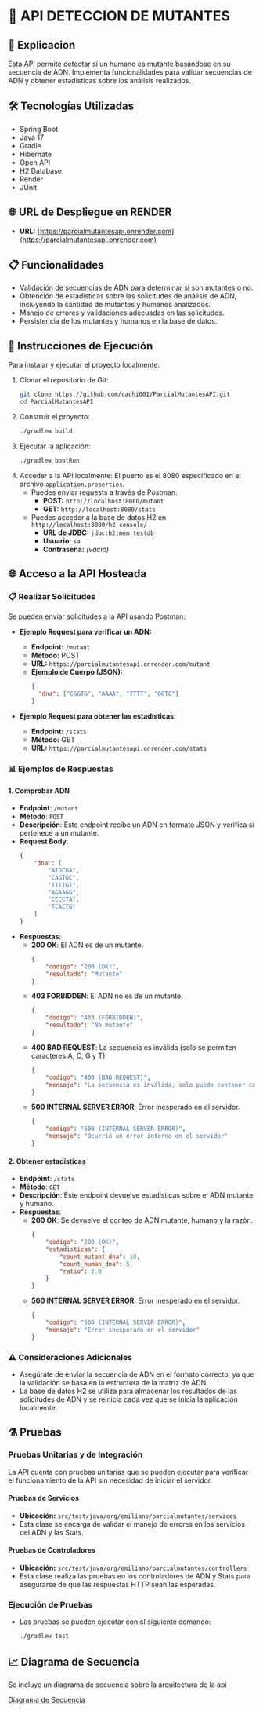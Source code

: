 # 🧬 API DETECCION DE MUTANTES

## 📝 Explicacion
Esta API permite detectar si un humano es mutante basándose en su secuencia de ADN. Implementa funcionalidades para validar secuencias de ADN y obtener estadísticas sobre los análisis realizados.

## 🛠️ Tecnologías Utilizadas
- Spring Boot
- Java 17
- Gradle
- Hibernate
- Open API
- H2 Database
- Render
- JUnit
  
## 🌐 URL de Despliegue en RENDER
- **URL:** [https://parcialmutantesapi.onrender.com](https://parcialmutantesapi.onrender.com)

## 📋 Funcionalidades
- Validación de secuencias de ADN para determinar si son mutantes o no.
- Obtención de estadísticas sobre las solicitudes de análisis de ADN, incluyendo la cantidad de mutantes y humanos analizados.
- Manejo de errores y validaciones adecuadas en las solicitudes.
- Persistencia de los mutantes y humanos en la base de datos.

## 🔧 Instrucciones de Ejecución
Para instalar y ejecutar el proyecto localmente:
  1. Clonar el repositorio de Git:
     ```bash
     git clone https://github.com/cachi001/ParcialMutantesAPI.git
     cd ParcialMutantesAPI
     ```
  2. Construir el proyecto:
      ```bash
      ./gradlew build
      ```
  3. Ejecutar la aplicación:
      ```bash
      ./gradlew bootRun
      ```
  4. Acceder a la API localmente: El puerto es el 8080 especificado en el archivo `application.properties`.
     - Puedes enviar requests a través de Postman.
       - **POST:** `http://localhost:8080/mutant`
       - **GET:** `http://localhost:8080/stats`
     - Puedes acceder a la base de datos H2 en `http://localhost:8080/h2-console/`
       - **URL de JDBC:** `jdbc:h2:mem:testdb`
       - **Usuario:** `sa`
       - **Contraseña:** *(vacío)*

## 🌐 Acceso a la API Hosteada
### 📋 Realizar Solicitudes
Se pueden enviar solicitudes a la API usando Postman:

- **Ejemplo Request para verificar un ADN:**
  - **Endpoint:** `/mutant`
  - **Método:** POST
  - **URL:** `https://parcialmutantesapi.onrender.com/mutant`
  - **Ejemplo de Cuerpo (JSON):**
    ```json
    {
      "dna": ["CGGTG", "AAAA", "TTTT", "GGTC"]
    }
    ```

- **Ejemplo Request para obtener las estadísticas:**
  - **Endpoint:** `/stats`
  - **Método:** GET
  - **URL:** `https://parcialmutantesapi.onrender.com/stats`

### 📊 Ejemplos de Respuestas

  #### 1. Comprobar ADN
  - **Endpoint**: `/mutant`
  - **Método**: `POST`
  - **Descripción**: Este endpoint recibe un ADN en formato JSON y verifica si pertenece a un mutante.
  - **Request Body**:
      ```json
      {
          "dna": [
              "ATGCGA",
              "CAGTGC",
              "TTTTGT",
              "AGAAGG",
              "CCCCTA",
              "TCACTG"
          ]
      }
      ```
  - **Respuestas**:
      - **200 OK**: El ADN es de un mutante.
          ```json
          {
              "codigo": "200 (OK)",
              "resultado": "Mutante"
          }
          ```
      - **403 FORBIDDEN**: El ADN no es de un mutante.
          ```json
          {
              "codigo": "403 (FORBIDDEN)",
              "resultado": "No mutante"
          }
          ```
      - **400 BAD REQUEST**: La secuencia es inválida (solo se permiten caracteres A, C, G y T).
          ```json
          {
              "codigo": "400 (BAD REQUEST)",
              "mensaje": "La secuencia es inválida, solo puede contener caracteres A, C y G."
          }
          ```
      - **500 INTERNAL SERVER ERROR**: Error inesperado en el servidor.
          ```json
          {
              "codigo": "500 (INTERNAL SERVER ERROR)",
              "mensaje": "Ocurrió un error interno en el servidor"
          }
          ```
  
  #### 2. Obtener estadísticas
  
  - **Endpoint**: `/stats`
  - **Método**: `GET`
  - **Descripción**: Este endpoint devuelve estadísticas sobre el ADN mutante y humano.
  - **Respuestas**:
      - **200 OK**: Se devuelve el conteo de ADN mutante, humano y la razón.
          ```json
          {
              "codigo": "200 (OK)",
              "estadisticas": {
                  "count_mutant_dna": 10,
                  "count_human_dna": 5,
                  "ratio": 2.0
              }
          }
          ```
      - **500 INTERNAL SERVER ERROR**: Error inesperado en el servidor.
          ```json
          {
              "codigo": "500 (INTERNAL SERVER ERROR)",
              "mensaje": "Error inesperado en el servidor"
          }
          ```

### ⚠️ Consideraciones Adicionales
- Asegúrate de enviar la secuencia de ADN en el formato correcto, ya que la validación se basa en la estructura de la matriz de ADN.
- La base de datos H2 se utiliza para almacenar los resultados de las solicitudes de ADN y se reinicia cada vez que se inicia la aplicación localmente.

## ⚗️ Pruebas
### Pruebas Unitarias y de Integración
La API cuenta con pruebas unitarias que se pueden ejecutar para verificar el funcionamiento de la API sin necesidad de iniciar el servidor.

#### Pruebas de Servicios
- **Ubicación:** `src/test/java/org/emiliano/parcialmutantes/services`
- Esta clase se encarga de validar el manejo de errores en los servicios del ADN y las Stats.

#### Pruebas de Controladores
- **Ubicación:** `src/test/java/org/emiliano/parcialmutantes/controllers`
- Esta clase realiza las pruebas en los controladores de ADN y Stats para asegurarse de que las respuestas HTTP sean las esperadas.

### Ejecución de Pruebas
- Las pruebas se pueden ejecutar con el siguiente comando:
  ```bash
  ./gradlew test
  ```
## 📈 Diagrama de Secuencia
Se incluye un diagrama de secuencia sobre la arquitectura de la api

[Diagrama de Secuencia](docs/diagrama_de_secuencia.pdf)



